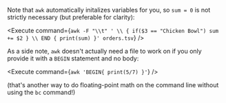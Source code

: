 <script>
import Execute from "components/Execute.svelte";
</script>

Note that `awk` automatically initalizes variables for you, so `sum = 0` is not strictly necessary (but preferable for clarity):

<Execute command={`awk -F "\\t" ' \\ { if($3 == "Chicken Bowl") sum += $2 } \\ END { print(sum) }' orders.tsv`} />

As a side note, `awk` doesn't actually need a file to work on if you only provide it with a `BEGIN` statement and no body:

<Execute command={`awk 'BEGIN{ print(5/7) }'`} />

(that's another way to do floating-point math on the command line without using the `bc` command!)
